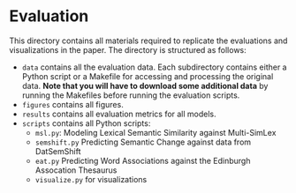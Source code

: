 # Evaluation

This directory contains all materials required to replicate the evaluations and visualizations in the paper. The directory is structured as follows:
* `data` contains all the evaluation data. Each subdirectory contains either a Python script or a Makefile for accessing and processing the original data. **Note that you will have to download some additional data** by running the Makefiles before running the evaluation scripts.
* `figures` contains all figures.
* `results` contains all evaluation metrics for all models.
* `scripts` contains all Python scripts:
  * `msl.py`: Modeling Lexical Semantic Similarity against Multi-SimLex
  * `semshift.py` Predicting Semantic Change against data from DatSemShift
  * `eat.py` Predicting Word Associations against the Edinburgh Assocation Thesaurus
  * `visualize.py` for visualizations
